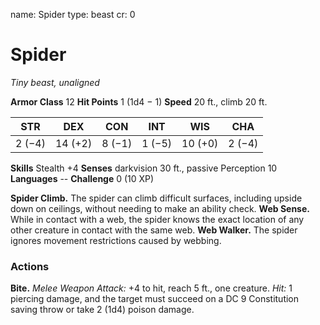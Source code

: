 name: Spider
type: beast
cr: 0

# Spider
_Tiny beast, unaligned_

**Armor Class** 12
**Hit Points** 1 (1d4 − 1)
**Speed** 20 ft., climb 20 ft.

| STR     | DEX     | CON     | INT     | WIS     | CHA     |
|---------|---------|---------|---------|---------|---------|
| 2 (−4)  | 14 (+2) | 8 (−1)  | 1 (−5)  | 10 (+0) | 2 (−4)  |

**Skills** Stealth +4
**Senses** darkvision 30 ft., passive Perception 10
**Languages** --
**Challenge** 0 (10 XP)

**Spider Climb.** The spider can climb difficult surfaces, including upside down on ceilings, without needing to make an ability check.
**Web Sense.** While in contact with a web, the spider knows the exact location of any other creature in contact with the same web.
**Web Walker.** The spider ignores movement restrictions caused by webbing.

### Actions
**Bite.** _Melee Weapon Attack:_ +4 to hit, reach 5 ft., one creature. _Hit:_ 1 piercing damage, and the target must succeed on a DC 9 Constitution saving throw or take 2 (1d4) poison damage.
